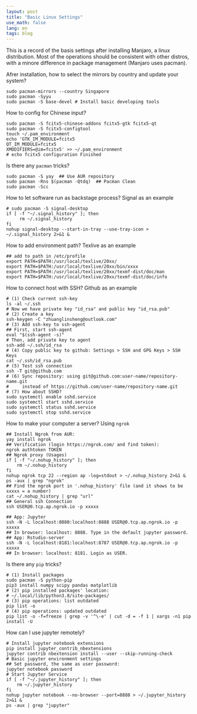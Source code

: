 ```yaml
---
layout: post
title: "Basic Linux Settings"
use_math: false
lang: en
tags: blog
---
```


This is a record of the basis settings after installing Manjaro, a linux distribution.
Most of the operations should be consistent with other distros, with a minore
difference in package management (Manjaro uses pacman).

<!-- more -->

Afrer installation, how to select the mirrors by country and update your system?

```
sudo pacman-mirrors --country Singapore
sudo pacman -Syyu
sudo pacman -S base-devel # Install basic developing tools
```

How to config for Chinese input?

```
sudo pacman -S fcitx5-chinese-addons fcitx5-gtk fcitx5-qt
sudo pacman -S fcitx5-configtool
touch ~/.pam_environment
echo 'GTK_IM_MODULE=fcitx5
QT_IM_MODULE=fcitx5
XMODIFIERS=@im=fcitx5' >> ~/.pam_environment
# echo fcitx5 configuration Finished
```

Is there any `pacman` tricks?

```
sudo pacman -S yay  ## Use AUR repository
sudo pacman -Rns $(pacman -Qtdq)  ## Pacman Clean
sudo pacman -Scc
```

How to let software run as backstage process? Signal as an example

```
# sudo pacman -S signal-desktop
if [ -f "~/.signal_history" ]; then
     rm ~/.signal_history
fi
nohup signal-desktop --start-in-tray --use-tray-icon > ~/.signal_history 2>&1 &
```

How to add environment path? Texlive as an example

```
## add to path in /etc/profile
export PATH=$PATH:/usr/local/texlive/20xx/
export PATH=$PATH:/usr/local/texlive/20xx/bin/xxxx
export PATH=$PATH:/usr/local/texlive/20xx/texmf-dist/doc/man
export PATH=$PATH:/usr/local/texlive/20xx/texmf-dist/doc/info
```

How to connect host with SSH? Github as an example

```
# (1) Check current ssh-key
ls -al ~/.ssh
# Now we have private key "id_rsa" and public key "id_rsa.pub"
# (2) Create a key
ssh-keygen -C "zhuanglinsheng@outlook.com"
# (3) Add ssh-key to ssh-agent
## First, start ssh-agent
eval "$(ssh-agent -s)"
# Then, add private key to agent
ssh-add ~/.ssh/id_rsa
# (4) Copy public key to github: Settings > SSH and GPG Keys > SSH Keys
cat ~/.ssh/id_rsa.pub
# (5) Test ssh connection
ssh -T git@github.com
# (6) Sync repository: using git@github.com:user-name/repository-name.git
#     instead of https://github.com/user-name/repository-name.git
# (7) How about SSHD?
sudo systemctl enable sshd.service
sudo systemctl start sshd.service
sudo systemctl status sshd.service
sudo systemctl stop sshd.service
```

How to make your computer a server? Using `ngrok`

```
## Install Ngrok from AUR:
yay install ngrok
## Verification (login https://ngrok.com/ and find token):
ngrok authtoken TOKEN
## Ngrok proxy (Usages)
if [ -f "~/.nohup_history" ]; then
    rm ~/.nohup_history
fi
nohup ngrok tcp 22 --region ap -log=stdout > ~/.nohup_history 2>&1 &
ps -aux | grep "ngrok"
## Find the ngrok port in '.nohup_history' file (and it shows to be xxxxx = a number)
cat ~/.nohup_history | grep "url"
## General ssh Connection
ssh USER@0.tcp.ap.ngrok.io -p xxxxx

## App: Jupyter
ssh -N -L localhost:8080:localhost:8888 USER@0.tcp.ap.ngrok.io -p xxxxx
## In browser: localhost: 8888. Type in the default jupyter password.
## App: Rstudio-server
ssh -N -L localhost:8181:localhost:8787 USER@0.tcp.ap.ngrok.io -p xxxxx
## In browser: localhost: 8181. Login as USER.
```

Is there any `pip` tricks?

```
# (1) Install packages
sudo pacman -S python-pip
pip3 install numpy scipy pandas matplotlib
# (2) pip installed packages' location:
# ~/.local/lib/python3.8/site-packages/
# (3) pip operations: list outdated
pip list -o
# (4) pip operations: updated outdated
pip list -o -f=freeze | grep -v '^\-e' | cut -d = -f 1 | xargs -n1 pip install -U
```

How can I use jupyter remotely?

```
# Install jupyter notebook extensions
pip install jupyter_contrib_nbextensions
jupyter contrib nbextension install --user --skip-running-check
# Basic jupyter environment settings
## Set password, the same as user password:
jupyter notebook password
# Start Jupyter Service
if [ -f "~/.jupyter_history" ]; then
    rm ~/.jupyter_history
fi
nohup jupyter notebook --no-browser --port=8888 > ~/.jupyter_history 2>&1 &
ps -aux | grep "jupyter"
```

